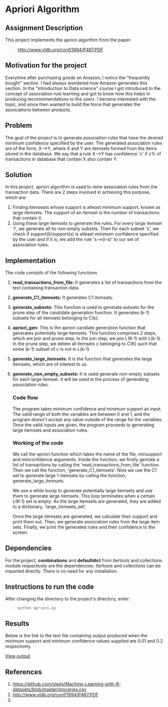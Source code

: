 # Apriori Algorithm

## Assignment Description
This project implements the apriori algorithm from the paper:
> http://www.vldb.org/conf/1994/P487.PDF

## Motivation for the project
 Everytime after purchasing goods on Amazon, I notice the "frequently bought" section. I had always wondered how Amazon generates this section.
 In the "Introduction to Data science" course I got introduced to the concept of association rule learning and got to know how this helps in 
 producing recommmendations to the users. I became interested with the topic, and since then wanted to build the force that generates the associations
 between products.

 ## Problem
 The goal of the project is to generate association rules that have the desired minimum confidence specified by the user. The generated association
 rules are of the form, X-->Y, where X and Y are itemsets formed from the items stored in the database. We say that a rule X-->Y has confidence 'c' if
 c% of transactions in database that contain X also contain Y.

 ## Solution
 In this project, apriori algorithm is used to mine association rules from the transaction data. There are 2 steps involved in achieving
 this purpose, which are:
   
   1. Finding itemsests whose support is atleast minimum support, known as large itemsets. The support of an itemset is the number of transactions
      that contain it.
   2. Using these large itemsets to generate the rules. For every large itemset 'l', we generate all its non-empty subsets. Then for each subset 's',
      we check if support(l)/support(s) is atleast minimum confidence specified by the user and if it is, we add the rule 's-->(l-s)' to our
      set of association rules.

 ## Implementation
 The code consists of the following functions

  1. **read_transactions_from_file:** It generates a list of transactions from the text containing transaction data.
  2. **generate_C1_itemsets:** It generates C1 itemsets.
  3. **generate_subsets:**  This function is used to generate subsets for the prune step of the
    candidate generation function. It generates (k-1) subsets for all itemsets belonging to C(k).
  4. **apriori_gen:** This is the apriori candiate generation function that generates potentially large itemsets. This function comprises 2 steps, which are join
    and prune step. In the join step, we join L(K-1) with L(k-1). In the prune step, we delete all itemsets c belonging to C(K) such that some (k-1)
    subset of c is not in L(k-1)
  5. **generate_large_itemsets:** It is the function that generates the large itemsets, which are of interest to us.
  6. **generate_non_empty_subsets:** It is used generate non-empty subsets for each large itemset. It will be used in the process of generating association rules.
   
        ### Code flow
        The program takes minimum confidence and minimum support as input. The valid range of both the variables are between 0 and 1, and the program doesn't accept
        any value outside of the range for the variables. Once the valid inputs are given, the program proceeds to generating large itemsets and association rules.

        ### Working of the code
        We call the apriori function which takes the name of the file, minsupport and minconfidence arguments. Inside the function, we firstly genrate a list of 
        transactions by calling the 'read_transactions_from_file' function. Then we call the function, 'generate_C1_itemsets'. Now we use the C1 set to generate
        large  1-itemsets by calling the function, generate_large_itemsets.

        We use a while looop to generate potentially large itemsets and use them to generate large itemsets. This loop terminates when a certain L(K-1) set is empty. 
        As the large itemsets are generated, they are added to a dictionary, 'large_itemsets_set'.

        Once the large itemsets are generated, we calculate their support and print them out. Then, we generate association rules from the large item sets. Finally, we
        print the generated rules and their confidence to the screen.

  ## Dependencies
  For the project, **combinations** and **defaultdict** from itertools and collections module respectively are the dependencies. Itertools and collections can be imported
  directly. There is no need for any installation.

  ## Instructions to run the code
  After changing the directory to the project's directory, enter:

  > `python apriori.py`

  ## Results
  Below is the link to the text file containing output produced when the minimum support and minimum confidence values supplied are 0.01 and 0.2 respectively.

  [View output](output.txt)   

         
  ## References
  1. https://github.com/stedy/Machine-Learning-with-R-datasets/blob/master/groceries.csv
  2. http://www.vldb.org/conf/1994/P487.PDF
  3. 



 
